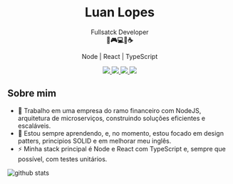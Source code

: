 <h1 align="center">Luan Lopes</h1>

<p align="center">
  Fullsatck Developer<br />
  <b>🚀🎮💻🍕☕</b>
</p>

<p align="center">
  Node | React | TypeScript
</p>

<p align="center">
  <a
    href="https://www.linkedin.com/in/luanglopes/" 
    alt="LinkedIn"
    target="_blank"
  >
    <img src="https://img.shields.io/badge/-LinkedIn-0E76A8?style=flat-square&logo=Linkedin&logoColor=white" />
  </a>
  <a
    href="mailto:luanglopes@gmail.com" 
    alt="Email"
    target="_blank"
  >
    <img src="https://img.shields.io/badge/-Email-B23121?style=flat-square&logo=gmail&logoColor=white" />
  </a>
    <a
    href="https://web.whatsapp.com/send?phone=555193761347&text=Ol%C3%A1%20Luan,%20encontrei%20seu%20perfil%20no%20GitHub" 
    alt="WhatsApp WEB"
    target="_blank"
  >
    <img src="https://img.shields.io/badge/-WhatsApp-25D366?style=flat-square&logo=WhatsApp&logoColor=white&label=WEB" />
  </a>
  
  </a>
    <a
    href="https://api.whatsapp.com/send?phone=555193761347&text=Ol%C3%A1%20Luan%2C%20encontrei%20seu%20perfil%20do%20GitHub" 
    alt="WhatsApp Mobile"
    target="_blank"
  >
    <img src="https://img.shields.io/badge/-WhatsApp-25D366?style=flat-square&logo=WhatsApp&logoColor=white&label=Mobile" />
  </a> 
</p>

## Sobre mim

- 💼 Trabalho em uma empresa do ramo financeiro com NodeJS, arquitetura de microserviços, construindo soluções eficientes e escaláveis.
- 📖 Estou sempre aprendendo, e, no momento, estou focado em design patters, principios SOLID e em melhorar meu inglês.
- ⚡ Minha stack principal é Node e React com TypeScript e, sempre que possível, com testes unitários.

![github stats](https://github-readme-stats.vercel.app/api?username=luanglopes&show_icons=true)
